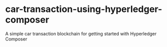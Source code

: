 # car-transaction-using-hyperledger-composer
A simple car transaction blockchain for getting started with Hyperledger Composer
